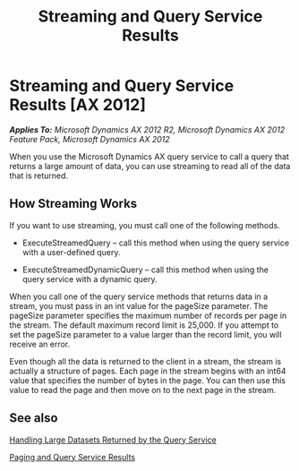 ﻿---
title: Streaming and Query Service Results
TOCTitle: Streaming and Query Service Results
ms:assetid: d05f2ad0-41c2-447e-a5b9-865771e4e2b1
ms:mtpsurl: https://technet.microsoft.com/en-us/library/Gg881176(v=AX.60)
ms:contentKeyID: 35251817
ms.date: 11/07/2012
mtps_version: v=AX.60
---

# Streaming and Query Service Results [AX 2012]


_**Applies To:** Microsoft Dynamics AX 2012 R2, Microsoft Dynamics AX 2012 Feature Pack, Microsoft Dynamics AX 2012_

When you use the Microsoft Dynamics AX query service to call a query that returns a large amount of data, you can use streaming to read all of the data that is returned.

## How Streaming Works

If you want to use streaming, you must call one of the following methods.

  - ExecuteStreamedQuery – call this method when using the query service with a user-defined query.

  - ExecuteStreamedDynamicQuery – call this method when using the query service with a dynamic query.

When you call one of the query service methods that returns data in a stream, you must pass in an int value for the pageSize parameter. The pageSize parameter specifies the maximum number of records per page in the stream. The default maximum record limit is 25,000. If you attempt to set the pageSize parameter to a value larger than the record limit, you will receive an error.

Even though all the data is returned to the client in a stream, the stream is actually a structure of pages. Each page in the stream begins with an int64 value that specifies the number of bytes in the page. You can then use this value to read the page and then move on to the next page in the stream.

## See also

[Handling Large Datasets Returned by the Query Service](handling-large-datasets-returned-by-the-query-service.md)

[Paging and Query Service Results](paging-and-query-service-results.md)

